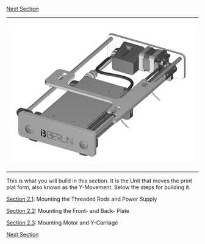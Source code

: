 [Next Section](https://github.com/open3dengineering/i3_Berlin/wiki/Section-3-Assembly-of-the-XZ-Unit)

<table>
<colgroup>
<col width="100%" />
</colgroup>
<tbody>
<tr class="odd">
<td align="left"><p><img src="media/Section_2_0001.png" alt="media/Section_2_0001.png" /></p></td>
</tr>
</tbody>
</table>

This is what you will build in this section. It is the Unit that moves the print plat form, also known as the Y-Movement. Below the steps for building it.

[Section 2.1](https://github.com/open3dengineering/i3_Berlin/wiki/Section-2.1-Assembly-of-the-Y-Unit-Mounting-the-threaded-Rods-and-Power-Supply): Mounting the Threaded Rods and Power Supply

[Section 2.2](https://github.com/open3dengineering/i3_Berlin/wiki/Section-2.2-Assembly-of-the-Y-Unit-Mounting-the-Front-and-Back-Plate): Mounting the Front- and Back- Plate

[Section 2.3](https://github.com/open3dengineering/i3_Berlin/wiki/Section-2.3-Assembly-of-the-Y-Unit-Mounting-the-Y-Carriage-and-Timing-Belt): Mounting Motor and Y-Carriage

[Next Section](https://github.com/open3dengineering/i3_Berlin/wiki/Section-3-Assembly-of-the-XZ-Unit)
